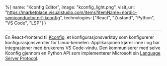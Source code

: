 %{
name: "Kconfig Editor",
image: "kconfig_light.png",
visit_uri: "https://marketplace.visualstudio.com/items?itemName=nordic-semiconductor.nrf-kconfig",
technologies: ["React", "Zustand", "Python", "VS Code", "LSP"]
}

---

En React-frontend til [Kconfig](https://www.kernel.org/doc/html/v5.18/kbuild/kconfig-language.html),
et konfigurasjonsverktøy som konfigurerer konfigurasjonsverdier
for Linux-kernelen. Applikasjonen kjører inne i og har integrasjoner
med brukerens VS Code-vindu. Den kommuniserer med selve Kconfig
gjennom en Python API som implementerer Microsoft sin
[Language Server Protocol](https://microsoft.github.io/language-server-protocol/).
